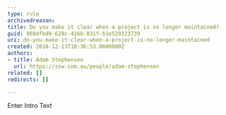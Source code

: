 ```yaml
---
type: rule
archivedreason: 
title: Do you make it clear when a project is no longer maintained?
guid: 8694fbd9-629c-416b-831f-51e529123739
uri: do-you-make-it-clear-when-a-project-is-no-longer-maintained
created: 2016-12-13T18:36:53.0000000Z
authors:
- title: Adam Stephensen
  url: https://ssw.com.au/people/adam-stephensen
related: []
redirects: []

---
```



Enter Intro Text
<br><excerpt class='endintro'></excerpt><br>




